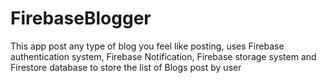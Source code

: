 # FirebaseBlogger
This app post any type of blog you feel like posting, uses Firebase authentication system, Firebase Notification, Firebase storage system  and Firestore database to store the list of Blogs post by user
